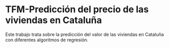 # TFM-Predicción del precio de las viviendas en Cataluña
Este trabajo trata sobre la predicción del valor de las viviendas en Cataluña con diferentes algoritmos de regresión.
